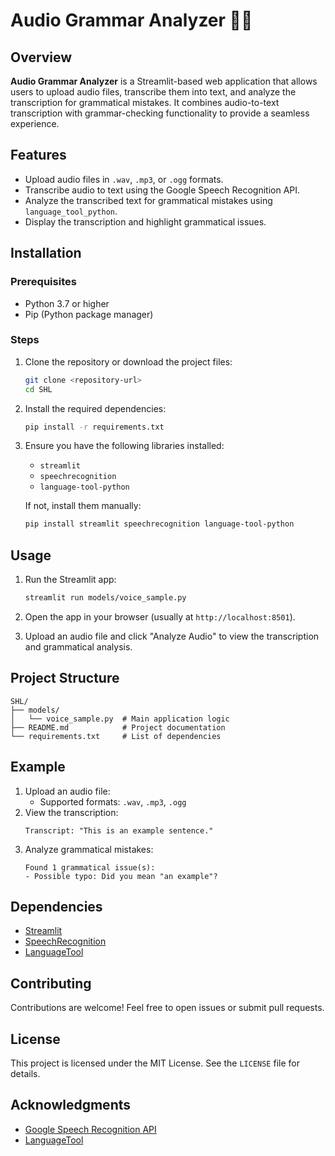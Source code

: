 # Audio Grammar Analyzer 🎵📝

## Overview

**Audio Grammar Analyzer** is a Streamlit-based web application that allows users to upload audio files, transcribe them into text, and analyze the transcription for grammatical mistakes. It combines audio-to-text transcription with grammar-checking functionality to provide a seamless experience.

## Features

- Upload audio files in `.wav`, `.mp3`, or `.ogg` formats.
- Transcribe audio to text using the Google Speech Recognition API.
- Analyze the transcribed text for grammatical mistakes using `language_tool_python`.
- Display the transcription and highlight grammatical issues.

## Installation

### Prerequisites

- Python 3.7 or higher
- Pip (Python package manager)

### Steps

1. Clone the repository or download the project files:

   ```bash
   git clone <repository-url>
   cd SHL
   ```

2. Install the required dependencies:

   ```bash
   pip install -r requirements.txt
   ```

3. Ensure you have the following libraries installed:

   - `streamlit`
   - `speechrecognition`
   - `language-tool-python`

   If not, install them manually:

   ```bash
   pip install streamlit speechrecognition language-tool-python
   ```

## Usage

1. Run the Streamlit app:

   ```bash
   streamlit run models/voice_sample.py
   ```

2. Open the app in your browser (usually at `http://localhost:8501`).

3. Upload an audio file and click "Analyze Audio" to view the transcription and grammatical analysis.

## Project Structure

```
SHL/
├── models/
│   └── voice_sample.py  # Main application logic
├── README.md            # Project documentation
└── requirements.txt     # List of dependencies
```

## Example

1. Upload an audio file:
   - Supported formats: `.wav`, `.mp3`, `.ogg`
2. View the transcription:
   ```
   Transcript: "This is an example sentence."
   ```
3. Analyze grammatical mistakes:
   ```
   Found 1 grammatical issue(s):
   - Possible typo: Did you mean "an example"?
   ```

## Dependencies

- [Streamlit](https://streamlit.io/)
- [SpeechRecognition](https://pypi.org/project/SpeechRecognition/)
- [LanguageTool](https://pypi.org/project/language-tool-python/)

## Contributing

Contributions are welcome! Feel free to open issues or submit pull requests.

## License

This project is licensed under the MIT License. See the `LICENSE` file for details.

## Acknowledgments

- [Google Speech Recognition API](https://cloud.google.com/speech-to-text)
- [LanguageTool](https://languagetool.org/)
